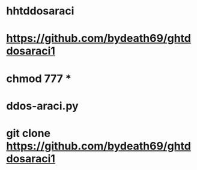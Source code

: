 # hhtddosaraci
# https://github.com/bydeath69/ghtddosaraci1
# chmod 777 *
# ddos-araci.py
# git clone https://github.com/bydeath69/ghtddosaraci1
